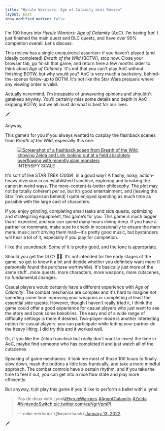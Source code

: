 ```yaml
---
title: "Hyrule Warriors: Age of Calamity mini Review"
layout: post
show_modified_notice: false
---
```


I'm 100 hours into _Hyrule Warriors: Age of Calamity_ (AoC). I’m having fun! I just finished the main quest and DLC quests, and have over 90% completion overall. Let's discuss.

This review has a single unequivocal assertion: if you haven’t played (and ideally completed) _Breath of the Wild_ (BOTW), stop now. Close your browser tab, go finish that game, and return here a few months older to think about _Age of Calamity_. It's not that you can't play AoC without finishing BOTW, but why would you? AoC is very much a backstory, behind-the-scenes follow-up to BOTW. It's not like the Star Wars prequels where any viewing order is valid.

Actually nevermind, I'm incapable of unwavering opinions and shouldn't gatekeep anyway. You'll certainly miss some details and depth in AoC skipping BOTW, but we all must do what is best for our lives.

<p class="triforce"><span>🗡</span></p>

Anyway,

This game’s for you if you always wanted to cosplay the flashback scenes from _Breath of the Wild_, especially this one:

<figure>
<a href="{{ site.url }}/assets/posts/botw-memory-eldin.jpg"><img src="{{ site.url }}/assets/posts/botw-memory-eldin.jpg" alt="Screenshot of a flashback sceen from Breath of the Wild, showing Zelda and Link looking out at a field absolutely overflowing with recently slain monsters"></a>
<figcaption>INTENSIFY SCALE</figcaption>
</figure>

It's sort of like STAR TREK (2009), in a good way? A flashy, noisy, action-heavy diversion in an established franchise, exploring and breaking the canon in weird ways. The more-content-is-better philosophy. The plot may not be totally coherent _per se_, but it’s good entertainment, and [leaving the Star Trek comparison behind] I quite enjoyed spending as much time as possible with the large cast of characters.

If you enjoy grinding, completing small tasks and side quests, optimizing and strategizing equipment, this game’s for you. This game is much bigger than I expected, and you can spend many hours diving deep. If you have a partner or roommate, make sure to check in occasionally to ensure the main menu music isn't driving them mad—it's pretty good music, but bystanders will hear a lot of it, especially if you play for completion.

I like the soundtrack. Some of it is pretty good, and the tone is appropriate.

Should you get the DLC? 🤷🏼. It’s not intended for the early stages of the game, so get to know it a bit and decide whether you definitely want more (I personally found the purchase worthwhile). It's basically just more of the same stuff…more quests, more characters, more weapons, more cutscenes, no fundamental changes.

Casual players would certainly have a different experience with _Age of Calamity_. The combat mechanics are complex and it's hard to imagine _not_ spending some time improving your weapons or completing at least the essential side quests. However, though I haven't really tried it, I think the game could offer a good experience for casual players who just want to see the story and bonk some bokoblins. The easy end of a wide range of difficulty settings is there if desired. Two-player mode is another interesting option for casual players: you can participate while letting your partner do the heavy lifting. I did try this and it worked well.

Or, if you like the Zelda franchise but really don't want to invest the time in AoC, maybe find someone who has completed it and just watch all of the cutscenes.

Speaking of game mechanics: it took me most of those 100 hours to finally slow down, mash the buttons a little less frantically, and take a more mindful approach. The combat controls have a certain rhythm, and if you take the time to feel it out, you can get into a nice flow state and play more efficiently.

But anyway, tl;dr play this game if you'd like to perform a ballet with a lynel:

<blockquote class="twitter-tweet"><p lang="fr" dir="ltr">Pas de deux with Lynel<a href="https://twitter.com/hashtag/HyruleWarriors?src=hash&amp;ref_src=twsrc%5Etfw">#HyruleWarriors</a> <a href="https://twitter.com/hashtag/AgeofCalamity?src=hash&amp;ref_src=twsrc%5Etfw">#AgeofCalamity</a> <a href="https://twitter.com/hashtag/Zelda?src=hash&amp;ref_src=twsrc%5Etfw">#Zelda</a> <a href="https://twitter.com/hashtag/NintendoSwitch?src=hash&amp;ref_src=twsrc%5Etfw">#NintendoSwitch</a> <a href="https://t.co/eeNgrVpmPl">pic.twitter.com/eeNgrVpmPl</a></p>&mdash; mike mertsock (@mmertsock) <a href="https://twitter.com/mmertsock/status/1481436265983610885?ref_src=twsrc%5Etfw">January 13, 2022</a></blockquote> <script async src="https://platform.twitter.com/widgets.js" charset="utf-8"></script>

<p class="triforce"><span>🗡</span></p>
